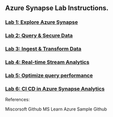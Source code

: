 ## Azure Synapse Lab Instructions.

### [Lab 1: Explore Azure Synapse](/lab/Explore%20Azure%20Synapse.pdf)

### [Lab 2: Query & Secure Data](/lab2.md#lab-2-query--secure-data)

### [Lab 3: Ingest & Transform Data](/lab3.md)

### [Lab 4: Real-time Stream Analytics](/lab4.md)

### [Lab 5: Optimize query performance](/lab5.md)

### [Lab 6: CI CD in Azure Synapse Analytics](/lab/CI-CD%20Synapse.pdf)


References:

  Miscorsoft Github
  MS Learn
  Azure Sample Github
